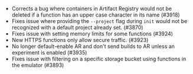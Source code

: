 - Corrects a bug where containers in Artifact Registry would not be deleted if a function has an upper case character in its name (#3918)
- Fixes issue where providing the `--project` flag during `init` would not be recognized with a default project already set. (#3870)
- Fixes issue with setting memory limits for some functions (#3924)
- New HTTPS functions only allow secure traffic. (#3923)
- No longer default-enable AR and don't send builds to AR unless an experiment is enabled (#3935)
- Fixes issue with filtering on a specific storage bucket using functions in the emulator (#3893)
